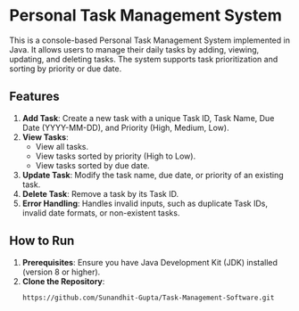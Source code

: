 # Personal Task Management System

This is a console-based Personal Task Management System implemented in Java. It allows users to manage their daily tasks by adding, viewing, updating, and deleting tasks. The system supports task prioritization and sorting by priority or due date.

## Features
1. **Add Task**: Create a new task with a unique Task ID, Task Name, Due Date (YYYY-MM-DD), and Priority (High, Medium, Low).
2. **View Tasks**:
   - View all tasks.
   - View tasks sorted by priority (High to Low).
   - View tasks sorted by due date.
3. **Update Task**: Modify the task name, due date, or priority of an existing task.
4. **Delete Task**: Remove a task by its Task ID.
5. **Error Handling**: Handles invalid inputs, such as duplicate Task IDs, invalid date formats, or non-existent tasks.

## How to Run
1. **Prerequisites**: Ensure you have Java Development Kit (JDK) installed (version 8 or higher).
2. **Clone the Repository**:
   ```bash
   https://github.com/Sunandhit-Gupta/Task-Management-Software.git
